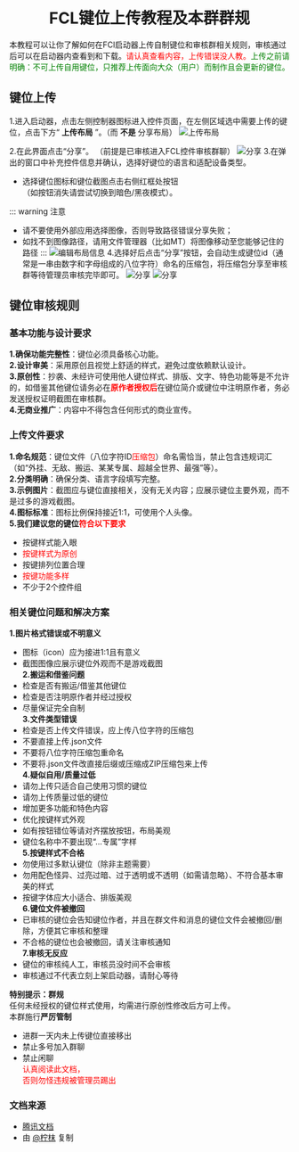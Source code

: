 <h1 align="center">FCL键位上传教程及本群群规</h1>

 本教程可以让你了解如何在FCl启动器上传自制键位和审核群相关规则，审核通过后可以在启动器内查看到和下载。<span style="color: red;">请认真查看内容，上传错误没人教。</span><span style="color: green;">上传之前请明确：不可上传自用键位，只推荐上传面向大众（用户）而制作且会更新的键位。</span>

 ## 键位上传
1.进入启动器，点击左侧控制器图标进入控件页面，在左侧区域选中需要上传的键位，点击下方“ __上传布局__ ”。（而 __不是__ 分享布局）
![上传布局](/img/cc/scbj.png)

2.在此界面点击“分享”。
（前提是已审核进入FCL控件审核群聊）
![分享](/img/cc/fx.png)
3.在弹出的窗口中补充控件信息并确认，选择好键位的语言和适配设备类型。
- 选择键位图标和键位截图点击右侧红框处按钮  
（如按钮消失请尝试切换到暗色/黑夜模式）。

::: warning 注意
   - 请不要使用外部应用选择图像，否则导致路径错误分享失败；
   - 如找不到图像路径，请用文件管理器（比如MT）将图像移动至您能够记住的路径
:::
![编辑布局信息](/img/cc/bjbjxx.png)
4.选择好后点击“分享”按钮，会自动生成键位id（通常是一串由数字和字母组成的八位字符）命名的压缩包，将压缩包分享至审核群等待管理员审核完毕即可。
![分享](/img/cc/fx1.png)
![分享](/img/cc/fx2.png)

## 键位审核规则
### 基本功能与设计要求
  **1.确保功能完整性**：键位必须具备核心功能。  
  **2.设计审美**：采用原创且视觉上舒适的样式，避免过度依赖默认设计。  
  **3.原创性**：抄袭、未经许可使用他人键位样式、排版、文字、特色功能等是不允许的，如借鉴其他键位请务必在<span style="color: red;">**原作者授权后**</span>在键位简介或键位中注明原作者，务必发送授权证明截图在审核群。  
  **4.无商业推广**：内容中不得包含任何形式的商业宣传。
### 上传文件要求
  **1.命名规范**：键位文件（八位字符ID<span style="color: red;">压缩包</span>）命名需恰当，禁止包含违规词汇（如“外挂、无敌、搬运、某某专属、超越全世界、最强”等）。  
  **2.分类明确**：确保分类、语言字段填写完整。  
  **3.示例图片**：截图应与键位直接相关，没有无关内容；应展示键位主要外观，而不是过多的游戏截图。  
  **4.图标标准**：图标比例保持接近1:1，可使用个人头像。  
  **5.我们建议您的键位<span style="color: red;">符合以下要求</span>**  
  - 按键样式能入眼  
  - <span style="color: red;">按键样式为原创</span> 
  - 按键排列位置合理  
  - <span style="color: red;">按键功能多样</span>  
  - 不少于2个控件组  
### 相关键位问题和解决方案
**1.图片格式错误或不明意义**  
- 图标（icon）应为接进1:1且有意义  
- 截图图像应展示键位外观而不是游戏截图  
**2.搬运和借鉴问题**  
- 检查是否有搬运/借鉴其他键位  
- 检查是否注明原作者并经过授权  
- 尽量保证完全自制  
**3.文件类型错误**  
- 检查是否上传文件错误，应上传八位字符的压缩包  
- 不要直接上传.json文件  
- 不要将八位字符压缩包重命名  
- 不要将.json文件改直接后缀或压缩成ZIP压缩包来上传  
**4.疑似自用/质量过低**  
- 请勿上传只适合自己使用习惯的键位  
- 请勿上传质量过低的键位  
- 增加更多功能和特色内容  
- 优化按键样式外观  
- 如有按钮错位等请对齐摆放按钮，布局美观  
- 键位名称中不要出现“...专属”字样  
**5.按键样式不合格**  
- 勿使用过多默认键位（除非主题需要）  
- 勿用配色怪异、过亮过暗、过于透明或不透明（如需请忽略）、不符合基本审美的样式  
- 按键字体应大小适合、排版美观  
**6.键位文件被撤回**  
- 已审核的键位会告知键位作者，并且在群文件和消息的键位文件会被撤回/删除，方便其它审核和整理  
- 不合格的键位也会被撤回，请关注审核通知  
**7.审核无反应**  
- 键位的审核纯人工，审核员没时间不会审核  
- 审核通过不代表立刻上架启动器，请耐心等待  

**特别提示：群规**  
    任何未经授权的键位样式使用，均需进行原创性修改后方可上传。  
    本群施行**严厉管制**  
- 进群一天内未上传键位直接移出  
- 禁止多号加入群聊  
- 禁止闲聊  
<span style="color: red;">认真阅读此文档，  
否则勿怪违规被管理员踢出</span>


### 文档来源
- [腾讯文档](https://docs.qq.com/doc/DWW9QZmJZSnVhU1lD)  
- 由 [@柠枺](https://ningmo.fun) 复制